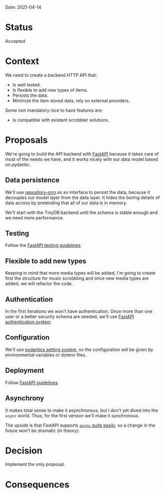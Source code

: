 Date: 2021-04-14

# Status
<!-- What is the status? Draft, Proposed, Accepted, Rejected, Deprecated or Superseded?
-->
Accepted

# Context
<!-- What is the issue that we're seeing that is motivating this decision or change? -->
We need to create a backend HTTP API that:

* Is well tested.
* Is flexible to add new types of items.
* Persists the data.
* Minimize the item stored data, rely on external providers.

Some non mandatory nice to have features are:

* Is compatible with existent scrobbler solutions.

# Proposals
<!-- What are the possible solutions to the problem described in the context -->
We're going to build the API backend with
[FastAPI](https://fastapi.tiangolo.com/) because it takes care of most of the
needs we have, and it works nicely with our data model based on pydantic.

## Data persistence

We'll use [repository-orm](https://lyz-code.github.io/repository-orm/) as an
interface to persist the data, because it decouples our model layer from the
data layer. It hides the boring details of data access by pretending that all of
our data is in memory.

We'll start with the TinyDB backend until the schema is stable enough and we
need more performance.

## Testing

Follow the [FastAPI testing
guidelines](https://fastapi.tiangolo.com/tutorial/testing/).

## Flexible to add new types

Keeping in mind that more media types will be added, I'm going to create first
the structure for music scrobbling and once new media types are added, we will
refactor the code.

## Authentication

In the first iterations we won't have authentication. Once more than one user or
a better security schema are needed, we'll use [FastAPI authentication
system](https://fastapi.tiangolo.com/tutorial/security/first-steps/).

## Configuration

We'll use [pydantics setting
system](https://pydantic-docs.helpmanual.io/usage/settings/), so the
configuration will be given by environmental variables or dotenv files.

## Deployment

Follow [FastAPI guidelines](https://fastapi.tiangolo.com/deployment/docker/).

## Asynchrony

It makes total sense to make it asynchronous, but I don't yet dived into the
`async` world. Thus, for the first version we'll make it synchronous.

The upside is that FastAPI supports [`async` quite
easily](https://fastapi.tiangolo.com/async/#concurrency-and-async-await), so
a change in the future won't be dramatic (in theory).

# Decision
<!-- What is the change that we're proposing and/or doing? -->
Implement the only proposal.

# Consequences
<!-- What becomes easier or more difficult to do because of this change? -->
